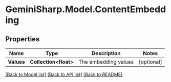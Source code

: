 # GeminiSharp.Model.ContentEmbedding

## Properties

Name | Type | Description | Notes
------------ | ------------- | ------------- | -------------
**Values** | **Collection&lt;float&gt;** | The embedding values | [optional] 

[[Back to Model list]](../README.md#documentation-for-models) [[Back to API list]](../README.md#documentation-for-api-endpoints) [[Back to README]](../README.md)

